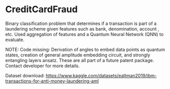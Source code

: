 # CreditCardFraud
Binary classification problem that determines if a transaction is part of a laundering scheme given features such as bank, denomination, account , etc. Used aggregation of features and a Quantum Neural Network (QNN) to evaluate.

NOTE: Code missing: Derivation of angles to embed data points as quantum states, creation of general amplitude embedding circuit, and strongly entangling layers ansatz. These are all part of a future patent package. Contact developer for more details.

Dataset download: https://www.kaggle.com/datasets/ealtman2019/ibm-transactions-for-anti-money-laundering-aml
